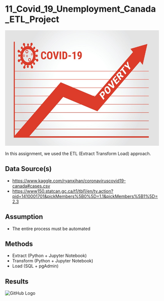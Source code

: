 # 11_Covid_19_Unemployment_Canada_ETL_Project

<p align="center">
  <img src="Economic-Influencers-23rd-April.jpg">
</p>

In this assignment, we used the ETL (Extract Transform Load) approach.

## Data Source(s)
* https://www.kaggle.com/ryanxjhan/coronaviruscovid19-canada#cases.csv
* https://www150.statcan.gc.ca/t1/tbl1/en/tv.action?pid=1410001701&pickMembers%5B0%5D=1.1&pickMembers%5B1%5D=2.3


## Assumption
* The entire process must be automated


## Methods
* Extract (Python + Jupyter Notebook)
* Transform (Python + Jupyter Notebook)
* Load (SQL + pgAdmin)

## Results
![GitHub Logo](11_Covid_19_Unemployment_Canada_ETL_Project/Images/System_Architecture.png)

